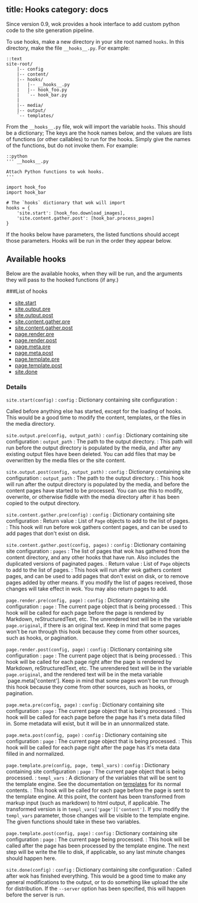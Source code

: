 title: Hooks
category: docs
---
Since version 0.9, wok provides a hook interface to add custom python code to
the site generation pipeline.

To use hooks, make a new directory in your site root named `hooks`. In this 
directory, make the file `__hooks__.py`. For example:

    ::text
    site-root/
        |-- config
        |-- content/
        |-- hooks/
        |   |-- __hooks__.py
        |   |-- hook_foo.py
        |   `-- hook_bar.py
        |
        |-- media/
        |-- output/
        `-- templates/


From the `__hooks__.py` file, wok will import the variable `hooks`. 
This should be a dictionary; The keys are the hook names below, and the values 
are lists of functions (or other callables) to run for the hooks. Simply give 
the names of the functions, but do not invoke them. For example:

    ::python
    ''' __hooks__.py

    Attach Python functions to wok hooks.
    '''

    import hook_foo
    import hook_bar

    # The `hooks` dictionary that wok will import
    hooks = {
        'site.start': [hook_foo.download_images],
        'site.content.gather.post': [hook_bar.process_pages]
    }

If the hooks below have parameters, the listed functions should accept
those parameters. Hooks will be run in the order they appear below.

Available hooks
---------------
Below are the available hooks, when they will be run, and the arguments they
will pass to the hooked functions (if any.)

###List of hooks

- [site.start](#site.start)
- [site.output.pre](#site.output.pre)
- [site.output.post](#site.output.post)
- [site.content.gather.pre](#site.content.gather.pre)
- [site.content.gather.post](#site.content.gather.post)
- [page.render.pre](#page.render.pre)
- [page.render.post](#page.render.post)
- [page.meta.pre](#page.meta.pre)
- [page.meta.post](#page.meta.post)
- [page.template.pre](#page.template.pre)
- [page.template.post](#page.template.post)
- [site.done](#site.done)

### Details

<!-- This first one needs to be wrapped in a p tag, because it doesn't happen automatically for some reason...? -->

`site.start(config)` <a name="site.start"> </a>
:   `config`
    :   Dictionary containing site configuration
:   <p>Called before anything else has started, except for the loading of hooks.
    This would be a good time to modify the content, templates, or the files in
    the media directory.</p>

`site.output.pre(config, output_path)` <a name="site.output.pre"> </a>
:   `config`
    :   Dictionary containing site configuration
:   `output_path`
    :   The path to the output directory.
:   This path will run before the output directory is populated by the media,
    and after any existing output files have been deleted. You can add files
    that may be overwritten by the media files or the site content.

`site.output.post(config, output_path)` <a name="site.output.post"> </a>
:   `config`
    :   Dictionary containing site configuration
:   `output_path`
    :   The path to the output directory.
:   This hook will run after the output directory is populated by the media,
    and before the content pages have started to be processed. You can use this
    to modify, overwrite, or otherwise fiddle with the media directory after it
    has been copied to the output directory.

`site.content.gather.pre(config)` <a name="site.content.gather.pre"> </a>
:   `config`
    :   Dictionary containing site configuration
:   Return value
    :   List of `Page` objects to add to the list of pages.
:   This hook will run before wok gathers content pages, and can be used to add
    pages that don't exist on disk.

`site.content.gather.post(config, pages)` <a name="site.content.gather.post"> </a>
:   `config`
    :   Dictionary containing site configuration
:   `pages`
    :   The list of pages that wok has gathered from the content directory, and
        any other hooks that have run. Also includes the duplicated versions of
        paginated pages.
:   Return value
    :   List of `Page` objects to add to the list of pages.
:   This hook will run after wok gathers content pages, and can be used to add
    pages that don't exist on disk, or to remove pages added by other means. If
    you modify the list of pages received, those changes will take effect in
    wok. You may also return pages to add.

`page.render.pre(config, page)` <a name="page.render.pre"> </a>
:   `config`
    :   Dictionary containing site configuration
:   `page`
    :   The current page object that is being processed.
:   This hook will be called for each page before the page is rendered by
    Markdown, reStructuredText, etc. The unrendered text will be in the
    variable `page.original`, if there is an original text. Keep in mind that
    some pages won't be run through this hook because they come from other
    sources, such as hooks, or pagination.

`page.render.post(config, page)` <a name="page.render.post"> </a>
:   `config`
    :   Dictionary containing site configuration
:   `page`
    :   The current page object that is being processed.
:   This hook will be called for each page right after the page is rendered by
    Markdown, reStructuredText, etc. The unrendered text will be in the
    variable `page.original`, and the rendered text will be in the meta
    variable `page.meta['content']. Keep in mind that some pages won't be run
    through this hook because they come from other sources, such as hooks, or
    pagination.

`page.meta.pre(config, page)` <a name="page.render.pre"> </a>
:   `config`
    :   Dictionary containing site configuration
:   `page`
    :   The current page object that is being processed.
:   This hook will be called for each page before the page has it's meta data
    filled in. Some metadata will exist, but it will be in an unnormalized
    state.

`page.meta.post(config, page)` <a name="page.render.post"> </a>
:   `config`
    :   Dictionary containing site configuration
:   `page`
    :   The current page object that is being processed.
:   This hook will be called for each page right after the page has it's meta
    data filled in and normalized.

`page.template.pre(config, page, templ_vars)` <a name="page.template.pre"> </a>
:   `config`
    :   Dictionary containing site configuration
:   `page`
    :   The current page object that is being processed.
:   `templ_vars`
    :   A dictionary of the variables that will be sent to the template engine.
        See the documentation on [templates][] for its normal contents.
:   This hook will be called for each page before the page is sent to
    the template engine. At this point, the content has been transformed
    from markup input (such as markdown) to html output, if applicable.
    The transformed version is in `templ_vars['page']['content']`. If you
    modify the `templ_vars` parameter, those changes will be visible to
    the template engine. The given functions should take in these two
    variables.

[templates]: /docs/templates/

`page.template.post(config, page)` <a name="page.template.post"> </a>
:   `config`
    :   Dictionary containing site configuration
:   `page`
    :   The current page being processed.
:   This hook will be called after the page has been processed by the template
    engine. The next step will be write the file to disk, if applicable, so any
    last minute changes should happen here.

`site.done(config)` <a name="site.done"> </a>
:   `config`
    :   Dictionary containing site configuration
:   Called after wok has finished everything. This would be a good time to make
    any general modifications to the output, or to do something like upload the
    site for distribution. If the `--server` option has been specified, this
    will happen before the server is run.
